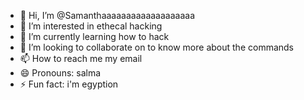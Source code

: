 - 👋 Hi, I’m @Samanthaaaaaaaaaaaaaaaaaaa
- 👀 I’m interested in ethecal hacking 
- 🌱 I’m currently learning how to hack 
- 💞️ I’m looking to collaborate on to know more about the commands 
- 📫 How to reach me my email
- 😄 Pronouns: salma
- ⚡ Fun fact: i'm egyption 

<!---
Samanthaaaaaaaaaaaaaaaaaaa/Samanthaaaaaaaaaaaaaaaaaaa is a ✨ special ✨ repository because its `README.md` (this file) appears on your GitHub profile.
You can click the Preview link to take a look at your changes.
--->

